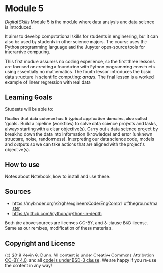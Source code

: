 # Module 5

_Digital Skills_ Module 5 is the module where data analysis and data science is introduced.

It aims to develop computational skills for students in engineering, but it can also be used by students in other science majors.
The course uses the Python programming language and the Jupyter open-source tools for interactive computing.

This first module assumes no coding experience, so the first three lessons are focused on creating a foundation with Python programming constructs using essentially no mathematics. The fourth lesson introduces the basic data structure in scientific computing: _arrays_. The final lesson is a worked example of linear regression with real data.

## Learning Goals

Students will be able to:

Realise that data science has 5 typical application domains, also called 'goals'.
Build a pipeline (workflow) to solve data science projects and tasks, always starting with a clear objective(s).
Carry out a data science project by breaking down the data into information (knowledge) and error (unknown structure, noise, randomness).
Interpreting our data science code, models and outputs so we can take actions that are aligned with the project's objective(s).

## How to use 

Notes about Notebook, how to install and use these.

## Sources

* https://mybinder.org/v2/gh/engineersCode/EngComp1_offtheground/master
* https://github.com/ipython/ipython-in-depth

Both the above sources are licenses CC-BY, and 3-clause BSD license. Same as our remixes, modification of these materials.

## Copyright and License

(c) 2018 Kevin G. Dunn. All content is under Creative Commons Attribution 
[CC-BY 4.0](https://creativecommons.org/licenses/by/4.0/), and all 
[code is under BSD-3 clause](https://github.com/kgdunn/digital-skills-module5/blob/master/LICENSE). We are happy if you re-use the content in any way!

